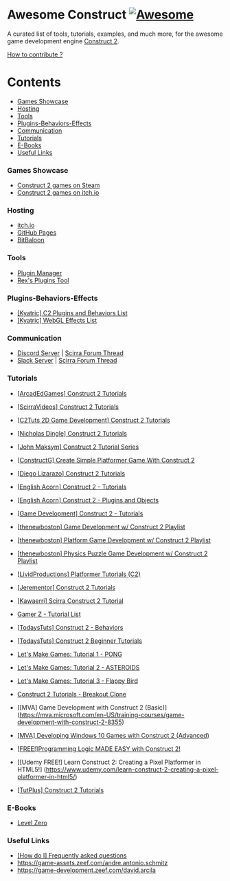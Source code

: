 # Awesome Construct [![Awesome](https://cdn.rawgit.com/sindresorhus/awesome/d7305f38d29fed78fa85652e3a63e154dd8e8829/media/badge.svg)](https://github.com/sindresorhus/awesome)
A curated list of tools, tutorials, examples, and much more, for the awesome game development engine [Construct 2](https://www.scirra.com/construct2).

[How to contribute ?](https://github.com/armaldio/awesome-construct/blob/master/Contribute.md)

# Contents

- [Games Showcase](#games-showcase)
- [Hosting](#hosting)
- [Tools](#tools)
- [Plugins-Behaviors-Effects](#plugins-behaviors-effects)
- [Communication](#communication)
- [Tutorials](#tutorials)
- [E-Books](#e-books)
- [Useful Links](#useful-links)

### Games Showcase
* [Construct 2 games on Steam](http://steamcommunity.com/sharedfiles/filedetails/?id=103535227)
* [Construct 2 games on itch.io](https://itch.io/games/tag-construct-2)

### Hosting
* [itch.io](http://www.itch.io)
* [GitHub Pages](http://pages.github.com)
* [BitBaloon](https://www.bitballoon.com)

### Tools
* [Plugin Manager](https://armaldio.itch.io/construct-2-plugin-manager)
* [Rex's Plugins Tool](https://rexrainbow.github.io/C2RexDoc/c2rexplugins.weebly.com/index.html)

### Plugins-Behaviors-Effects
* [[Kyatric] C2 Plugins and Behaviors List](https://www.scirra.com/forum/viewtopic.php?t=65170&start=0)
* [[Kyatric] WebGL Effects List](https://www.scirra.com/forum/viewtopic.php?t=74374&start=0)

### Communication
* [Discord Server](https://discord.gg/8RJBHbX) | [Scirra Forum Thread](https://www.scirra.com/forum/there-is-a-construct-2-discord-server-chat-app-join-us_t181854)
* [Slack Server](https://scirra.slack.com) | [Scirra Forum Thread](https://www.scirra.com/forum/live-span-class-posthilit-chat-span-for-scirra-com_p1003130?#p1003130)

### Tutorials
* [[ArcadEdGames] Construct 2 Tutorials](https://www.youtube.com/playlist?list=PLmyh0_jcCzcoPTgHkm4CJSw_sdK5lPSb_)
* [[ScirraVideos] Construct 2 Tutorials](https://www.youtube.com/user/ScirraVideos/playlists)
* [[C2Tuts 2D Game Development] Construct 2 Tutorials](https://www.youtube.com/playlist?list=PLGdBDrsyOPm9XGiq1w_8DvbEQbHmkn7fx)
* [[Nicholas Dingle] Construct 2 Tutorials](https://www.youtube.com/playlist?list=PLsJBMeqEdtggBJBiuX8bnF10ewHjdE20e)
* [[John Maksym] Construct 2 Tutorial Series](https://www.youtube.com/playlist?list=PLq6aUvz66jtfnuyOKnPXO5dZly6CB8naA)
* [[ConstructG] Create Simple Platformer Game With Construct 2](https://www.youtube.com/playlist?list=PLxwakQrJudt_NQlMp6oVuBdB-WIDKgoQ3)
* [[Diego Lizarazo] Construct 2 Tutorials](https://www.youtube.com/user/kanedarkon/videos?view=0&flow=grid&sort=da)
* [[English Acorn] Construct 2 - Tutorials](https://www.youtube.com/playlist?list=PLusL6SZZRaWr4zqm6GrQHmOuShwtypRJ5)
* [[English Acorn] Construct 2 - Plugins and Objects](https://www.youtube.com/playlist?list=PLusL6SZZRaWqP6UmVPs9Ml8BRo2t-wvnT)
* [[Game Development] Construct 2 - Tutorials](https://www.youtube.com/channel/UCCR955dujboBxEN2VJlZwJw/playlists)
* [[thenewboston] Game Development w/ Construct 2 Playlist](https://www.youtube.com/playlist?list=PL6gx4Cwl9DGAfHxsK6bji7trLS-N0nKF-)
* [[thenewboston] Platform Game Development w/ Construct 2 Playlist](https://www.youtube.com/playlist?list=PL6gx4Cwl9DGAp287UuTE0-K7Ty-b8rGAX)
* [[thenewboston] Physics Puzzle Game Development w/ Construct 2 Playlist](https://www.youtube.com/playlist?list=PL6gx4Cwl9DGDexNbWi0uPBP6buduUZO3Q)
* [[LividProductions] Platformer Tutorials (C2)](https://www.youtube.com/playlist?list=PLz66pfeeD4TcPN9kO7JlqiITpgi_WWgn7)
* [[Jerementor] Construct 2 Tutorials](https://www.youtube.com/channel/UCQkYeiHm9URZsa7nugUg1lw/playlists)
* [[Kawaerri] Scirra Construct 2 Tutorial](https://www.youtube.com/playlist?list=PLdn9X5UVD8H1dEcWVjYU9E5fbpPGjZnQv)
* [Gamer Z - Tutorial List](https://www.youtube.com/channel/UCXIcG5r9W_Iw6dui35g9oLQ/playlists)
* [[TodaysTuts] Construct 2 - Behaviors](https://www.youtube.com/playlist?list=PLO3K3VFvlU6B1InGyrx7Iz7w_MDizWlXK)
* [[TodaysTuts] Construct 2 Beginner Tutorials](https://www.youtube.com/playlist?list=PLO3K3VFvlU6BQmqo9WUARO4SboaKgcR3V)
* [Let's Make Games: Tutorial 1 - PONG](https://www.youtube.com/watch?v=cvItNHEMB80)
* [Let's Make Games: Tutorial 2 - ASTEROIDS](https://www.youtube.com/watch?v=nYULTk2BpKY)
* [Let's Make Games: Tutorial 3 - Flappy Bird](https://www.youtube.com/watch?v=eBccn1qMB_U)
* [Construct 2 Tutorials - Breakout Clone](https://www.youtube.com/playlist?list=PL59F92017DA9887DB)


* [[MVA] Game Development with Construct 2 (Basic)] (https://mva.microsoft.com/en-US/training-courses/game-development-with-construct-2-8355)
* [[MVA] Developing Windows 10 Games with Construct 2 (Advanced)](https://mva.microsoft.com/en-US/training-courses/developing-windows-10-games-with-construct-2-16335)
* [[FREE!]Programming Logic MADE EASY with Construct 2!](https://www.jerementor.com/programming-logic-made-easy-with-construct-2.html)
* [[Udemy FREE!] Learn Construct 2: Creating a Pixel Platformer in HTML5!] (https://www.udemy.com/learn-construct-2-creating-a-pixel-platformer-in-html5/)
* [[TutPlus] Construct 2 Tutorials](https://gamedevelopment.tutsplus.com/categories/construct-2)

### E-Books
* [Level Zero](https://www.scirra.com/blog/172/level-zero-free-construct-2-book)

### Useful Links
* [[How do I] Frequently asked questions](https://www.scirra.com/forum/viewtopic.php?t=63692&start=0)
* https://game-assets.zeef.com/andre.antonio.schmitz
* https://game-development.zeef.com/david.arcila








